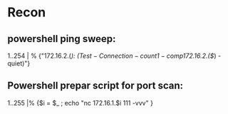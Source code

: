 # Recon

## powershell ping sweep:

1..254 | % {"172.16.2.$($_): $(Test-Connection -count 1 -comp 172.16.2.$($_) -quiet)"}

## Powershell prepar script for port scan:

1..255 |% {$i = $_ ; echo "nc 172.16.1.$i 111 -vvv" }   

